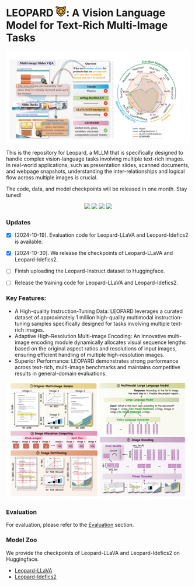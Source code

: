 # LEOPARD <img src="figures/leopard.png" alt="" width="28" height="28">: A Vision Language Model for Text-Rich Multi-Image Tasks
<center><img src="figures/intro.png" alt="Auto-Instruct Illustration" width="" height=""></center>

This is the repository for Leopard, a MLLM that is specifically designed to handle complex vision-language tasks involving multiple text-rich images. In real-world applications, such as presentation slides, scanned documents, and webpage snapshots, understanding the inter-relationships and logical flow across multiple images is crucial.

The code, data, and model checkpoints will be released in one month. Stay tuned!

<p align="center">
  <a href="https://arxiv.org/abs/2410.01744">
    <img style="height:22pt" src="https://img.shields.io/badge/-Paper-black?style=flat&logo=arxiv"></a>
  <a href="https://github.com/tencent-ailab/Leopard">
    <img style="height:22pt" src="https://img.shields.io/badge/-Code-green?style=flat&logo=github"></a>
  <a href="https://huggingface.co/datasets/wyu1/Leopard-Instruct">
   <img style="height:22pt" src="https://img.shields.io/badge/-🤗%20Dataset-red?style=flat"></a>
  <a href="https://huggingface.co/wyu1/Leopard-LLaVA"><img style="height:22pt" src="https://img.shields.io/badge/-🤗%20Models-red?style=flat"></a>

</p>


### Updates

- [x] [2024-10-19]. Evaluation code for Leopard-LLaVA and Leopard-Idefics2 is available.
- [x] [2024-10-30]. We release the checkpoints of Leopard-LLaVA and Leopard-Idefics2. 
- [ ] Finish uploading the Leopard-Instruct dataset to Huggingface.
- [ ] Release the training code for Leopard-LLaVA and Leopard-Idefics2.




### Key Features:

- A High-quality Instruction-Tuning Data: LEOPARD leverages a curated dataset of approximately 1 million high-quality multimodal instruction-tuning samples specifically designed for tasks involving multiple text-rich images.
- Adaptive High-Resolution Multi-image Encoding: An innovative multi-image encoding module dynamically allocates visual sequence lengths based on the original aspect ratios and resolutions of input images, ensuring efficient handling of multiple high-resolution images.
- Superior Performance: LEOPARD demonstrates strong performance across text-rich, multi-image benchmarks and maintains competitive results in general-domain evaluations.



<center><img src="figures/model.png" alt="Auto-Instruct Illustration" width="" height=""></center>

### Evaluation

For evaluation, please refer to the [Evaluation](evaluation/README.md) section. 

### Model Zoo

We provide the checkpoints of Leopard-LLaVA and Leopard-Idefics2 on Huggingface.

- [Leopard-LLaVA](https://huggingface.co/wyu1/Leopard-LLaVA)
- [Leopard-Idefics2](https://huggingface.co/wyu1/Leopard-Idefics2)


